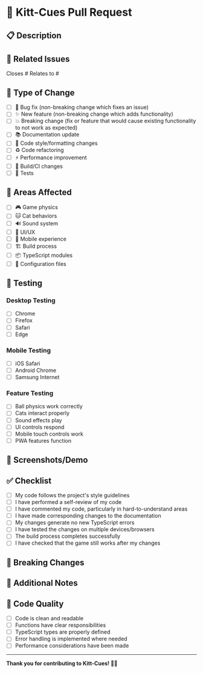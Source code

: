 # 🎱 Kitt-Cues Pull Request

## 📋 Description
<!-- Provide a brief description of the changes in this PR -->

## 🔗 Related Issues
<!-- Link any related issues here using #issue_number -->
Closes #
Relates to #

## 🧪 Type of Change
<!-- Mark relevant options with [x] -->
- [ ] 🐛 Bug fix (non-breaking change which fixes an issue)
- [ ] ✨ New feature (non-breaking change which adds functionality)
- [ ] 💥 Breaking change (fix or feature that would cause existing functionality to not work as expected)
- [ ] 📚 Documentation update
- [ ] 🎨 Code style/formatting changes
- [ ] ♻️ Code refactoring
- [ ] ⚡ Performance improvement
- [ ] 🔧 Build/CI changes
- [ ] 🧪 Tests

## 🎯 Areas Affected
<!-- Mark all areas that are affected by this change -->
- [ ] 🎮 Game physics
- [ ] 🐱 Cat behaviors
- [ ] 🔊 Sound system
- [ ] 🎨 UI/UX
- [ ] 📱 Mobile experience
- [ ] 🏗️ Build process
- [ ] 📦 TypeScript modules
- [ ] 🔧 Configuration files

## 🧪 Testing
<!-- Describe how you tested your changes -->

### Desktop Testing
- [ ] Chrome
- [ ] Firefox
- [ ] Safari
- [ ] Edge

### Mobile Testing
- [ ] iOS Safari
- [ ] Android Chrome
- [ ] Samsung Internet

### Feature Testing
- [ ] Ball physics work correctly
- [ ] Cats interact properly
- [ ] Sound effects play
- [ ] UI controls respond
- [ ] Mobile touch controls work
- [ ] PWA features function

## 📸 Screenshots/Demo
<!-- Add screenshots or GIFs demonstrating the changes -->

## ✅ Checklist
<!-- Mark completed items with [x] -->
- [ ] My code follows the project's style guidelines
- [ ] I have performed a self-review of my code
- [ ] I have commented my code, particularly in hard-to-understand areas
- [ ] I have made corresponding changes to the documentation
- [ ] My changes generate no new TypeScript errors
- [ ] I have tested the changes on multiple devices/browsers
- [ ] The build process completes successfully
- [ ] I have checked that the game still works after my changes

## 🔄 Breaking Changes
<!-- If this introduces breaking changes, describe them here -->

## 📝 Additional Notes
<!-- Any additional information that reviewers should know -->

## 🎨 Code Quality
<!-- Self-assessment of code quality -->
- [ ] Code is clean and readable
- [ ] Functions have clear responsibilities
- [ ] TypeScript types are properly defined
- [ ] Error handling is implemented where needed
- [ ] Performance considerations have been made

---
**Thank you for contributing to Kitt-Cues! 🎱🐱**